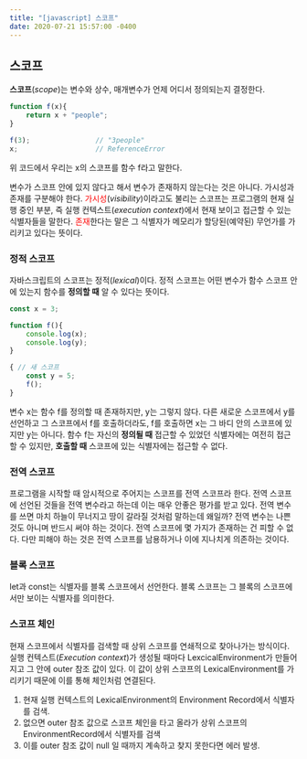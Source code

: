 ```yaml
---
title: "[javascript] 스코프"
date: 2020-07-21 15:57:00 -0400
---
```


## 스코프   

**스코프**(*scope*)는 변수와 상수, 매개변수가 언제 어디서 정의되는지 결정한다. 

```javascript
function f(x){
    return x + "people";
}

f(3);                // "3people"
x;                   // ReferenceError
```

위 코드에서 우리는 x의 스코프를 함수 f라고 말한다.

변수가 스코프 안에 있지 않다고 해서 변수가 존재하지 않는다는 것은 아니다. 가시성과 존재를 구분해야 한다. <span style="color:red">가시성</span>(*visibility*)이라고도 불리는 스코프는 프로그램의 현재 실행 중인 부분, 즉 실행 컨텍스트(*execution context*)에서 현재 보이고 접근할 수 있는 식별자들을 말한다. <span style="color:red">존재</span>한다는 말은 그 식별자가 메모리가 할당된(예약된) 무언가를 가리키고 있다는 뜻이다.

### 정적 스코프

자바스크립트의 스코프는 정적(*lexical*)이다. 정적 스코프는 어떤 변수가 함수 스코프 안에 있는지 함수를 **정의할 때** 알 수 있다는 뜻이다.

```javascript
const x = 3;

function f(){
    console.log(x);
    console.log(y);
}

{ // 새 스코프
    const y = 5;
    f();
}
```

변수 x는 함수 f를 정의할 때 존재하지만, y는 그렇지 않다. 다른 새로운 스코프에서 y를 선언하고 그 스코프에서 f를 호출하더라도, f를 호출하면 x는 그 바디 안의 스코프에 있지만 y는 아니다. 함수 f는 자신의 **정의될 때** 접근할 수 있었던 식별자에는 여전히 접근할 수 있지만, **호출할 때** 스코프에 있는 식별자에는 접근할 수 없다.

### 전역 스코프

프로그램을 시작할 때 암시적으로 주어지는 스코프를 전역 스코프라 한다. 전역 스코프에 선언된 것들을 전역 변수라고 하는데 이는 매우 안좋은 평가를 받고 있다. 전역 변수를 쓰면 마치 하늘이 무너지고 땅이 갈라질 것처럼 말하는데 왜일까? 전역 변수는 나쁜 것도 아니며 반드시 써야 하는 것이다. 전역 스코프에 몇 가지가 존재하는 건 피할 수 없다. 다만 피해야 하는 것은 전역 스코프를 남용하거나 이에 지나치게 의존하는 것이다. 

### 블록 스코프

let과 const는 식별자를 블록 스코프에서 선언한다. 블록 스코프는 그 블록의 스코프에서만 보이는 식별자를 의미한다.

### 스코프 체인

현재 스코프에서 식별자를 검색할 때 상위 스코프를 연쇄적으로 찾아나가는 방식이다. 실행 컨텍스트(*Execution context*)가 생성될 때마다 LexcicalEnvironment가 만들어지고 그 안에 outer 참조 값이 있다. 이 값이 상위 스코프의 LexicalEnvironment를 가리키기 때문에 이를 통해 체인처럼 연결된다.
1. 현재 실행 컨텍스트의 LexicalEnvironment의 Environment Record에서 식별자를 검색.
2. 없으면 outer 참조 값으로 스코프 체인을 타고 올라가 상위 스코프의 EnvironmentRecord에서 식별자를 검색
3. 이를 outer 참조 값이 null 일 때까지 계속하고 찾지 못한다면 에러 발생.